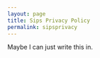 ```yaml
---
layout: page
title: Sips Privacy Policy
permalink: sipsprivacy
---
```


Maybe I can just write this in.
